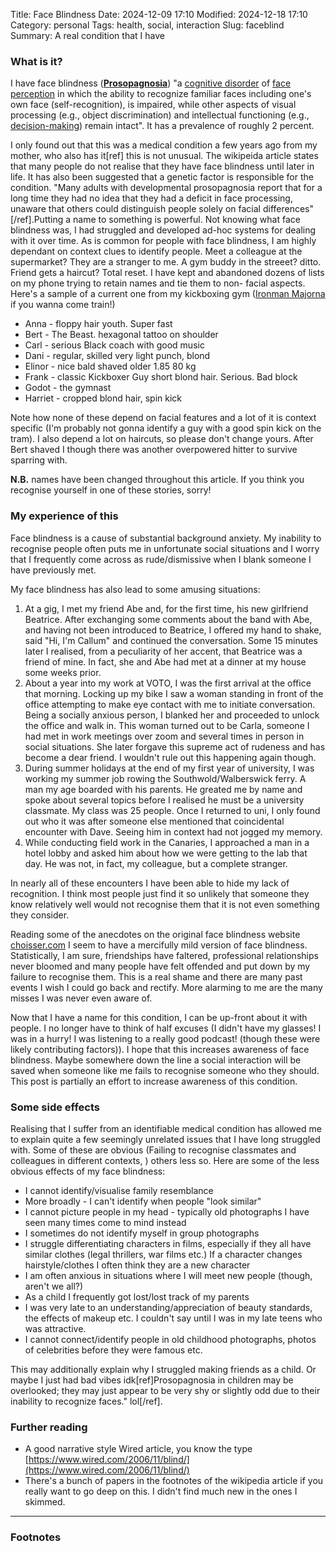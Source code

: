 Title: Face Blindness
Date: 2024-12-09 17:10
Modified:  2024-12-18 17:10
Category: personal
Tags: health, social, interaction
Slug: faceblind
Summary: A real condition that I have

### What is it?

I have face blindness ([**Prosopagnosia**](https://en.wikipedia.org/wiki/Prosopagnosia)) "a [cognitive disorder](https://en.wikipedia.org/wiki/Cognitive_disorder "Cognitive disorder") of [face perception](https://en.wikipedia.org/wiki/Face_perception "Face perception") in which the ability to recognize familiar faces including one's own face (self-recognition), is impaired, while other aspects of visual processing (e.g., object discrimination) and intellectual functioning (e.g., [decision-making](https://en.wikipedia.org/wiki/Decision-making "Decision-making")) remain intact". It has a prevalence of roughly 2 percent.

I only found out that this was a medical condition a few years ago from my mother, who also has it[ref] this is not unusual. The wikipeida article states that many people do not realise that they have face blindness until later in life. It has also been suggested that a genetic factor is responsible for the condition. "Many adults with developmental prosopagnosia report that for a long time they had no idea that they had a deficit in face processing, unaware that others could distinguish people solely on facial differences"[/ref].Putting a name to something is powerful. Not knowing what face blindness was, I had struggled and developed ad-hoc systems for dealing with it over time. As is common for people with face blindness, I am highly dependant on context clues to identify people. Meet a colleague at the supermarket? They are a stranger to me. A gym buddy in the streeet? ditto. Friend gets a haircut? Total reset. I have kept and abandoned dozens of lists on my phone trying to retain names and tie them to non- facial aspects. Here's a sample of a current one from my kickboxing gym ([Ironman Majorna](https://www.ironmanmajorna.se/) if you wanna come train!)

- Anna - floppy hair youth. Super fast
- Bert - The Beast. hexagonal tattoo on shoulder
- Carl - serious Black coach with good music 
- Dani - regular, skilled very light punch, blond
- Elinor - nice bald shaved older 1.85 80 kg
- Frank - classic Kickboxer Guy short blond hair. Serious. Bad block
- Godot - the gymnast
- Harriet - cropped blond hair, spin kick

Note how none of these depend on facial features and a lot of it is context specific (I'm probably not gonna identify a guy with a good spin kick on the tram). I also depend a lot on haircuts, so please don't change yours. After Bert shaved I though there was another overpowered hitter to survive sparring with.

**N.B.** names have been changed throughout this article. If you think you recognise yourself in one of these stories, sorry!

### My experience of this

Face blindness is a cause of substantial background anxiety. My inability to recognise people often puts me in unfortunate social situations and I worry that I frequently come across as rude/dismissive when I blank someone I have previously met. 

My face blindness has also lead to some amusing situations:

1. At a gig, I met my friend Abe and, for the first time, his new girlfriend Beatrice. After exchanging some comments about the band with Abe, and having not been introduced to Beatrice, I offered my hand to shake, said "Hi, I'm Callum" and continued the conversation. Some 15 minutes later I realised, from a peculiarity of her accent, that Beatrice was a friend of mine. In fact, she and Abe had met at a dinner at my house some weeks prior. 
2. About a year into my work at VOTO, I was the first arrival at the office that morning. Locking up my bike I saw a woman standing in front of the office attempting to make eye contact with me to initiate conversation. Being a socially anxious person, I blanked her and proceeded to unlock the office and walk in. This woman turned out to be Carla, someone I had met in work meetings over zoom and several times in person in social situations. She later forgave this supreme act of rudeness and has become a dear friend. I wouldn't rule out this happening again though.
3. During summer holidays at the end of my first year of university, I was working my summer job rowing the Southwold/Walberswick ferry. A man my age boarded with his parents. He greated me by name and spoke about several topics before I realised he must be a university classmate. My class was 25 people. Once I returned to uni, I only found out who it was after someone else mentioned that coincidental encounter with Dave. Seeing him in context had not jogged my memory.
4. While conducting field work in the Canaries, I approached a man in a hotel lobby and asked him about how we were getting to the lab that day. He was not, in fact, my colleague, but a complete stranger.

In nearly all of these encounters I have been able to hide my lack of recognition. I think most people just find it so unlikely that someone they know relatively well would not recognise them that it is not even something they consider.

Reading some of the anecdotes on the original face blindness website [choisser.com](http://www.choisser.com/faceblind/) I seem to have a mercifully mild version of face blindness. Statistically, I am sure, friendships have faltered, professional relationships never bloomed and many people have felt offended and put down by my failure to recognise them. This is a real shame and there are many past events I wish I could go back and rectify. More alarming to me are the many misses I was never even aware of.

Now that I have a name for this condition, I can be up-front about it with people. I no longer have to think of half excuses (I didn't have my glasses! I was in a hurry! I was listening to a really good podcast! (though these were likely contributing factors)). I hope that this increases awareness of face blindness. Maybe somewhere down the line a social interaction will be saved when someone like me fails to recognise someone who they should. This post is partially an effort to increase awareness of this condition.

### Some side effects

Realising that I suffer from an identifiable medical condition has allowed me to explain quite a few seemingly unrelated issues that I have long struggled with. Some of these are obvious (Failing to recognise classmates and colleagues in different contexts, ) others less so. Here are some of the less obvious effects of my face blindness:

- I cannot identify/visualise family resemblance
- More broadly - I can't identify when people "look similar"
- I cannot picture people in my head - typically old photographs I have seen many times come to mind instead
- I sometimes do not identify myself in group photographs
- I struggle differentiating characters in films, especially if they all have similar clothes (legal thrillers, war films etc.) If a character changes hairstyle/clothes I often think they are a new character
- I am often anxious in situations where I will meet new people (though, aren't we all?)
- As a child I frequently got lost/lost track of my parents
- I was very late to an understanding/appreciation of beauty standards, the effects of makeup etc. I couldn't say until I was in my late teens who was attractive.
- I cannot connect/identify people in old childhood photographs, photos of celebrities before they were famous etc.

This may additionally explain why I struggled making friends as a child. Or maybe I just had bad vibes idk[ref]Prosopagnosia in children may be overlooked; they may just appear to be very shy or slightly odd due to their inability to recognize faces." lol[/ref].


### Further reading

- A good narrative style Wired article, you know the type [https://www.wired.com/2006/11/blind/](https://www.wired.com/2006/11/blind/)
- There's a bunch of papers in the footnotes of the wikipedia article if you really want to go deep on this. I didn't find much new in the ones I skimmed.

-------------
### Footnotes




